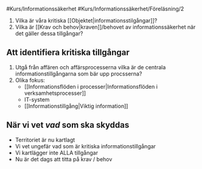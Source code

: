 #Kurs/Informationssäkerhet #Kurs/Informationssäkerhet/Föreläsning/2 
1. Vilka är våra kritiska [[Objektet|informationsstilgångar]]?
2. Vilka är [[Krav och behov|kraven]]/behovet av informationssäkerhet när det gäller dessa tillgångar?

## Att identifiera kritiska tillgångar
1. Utgå från affären och affärsprocesserna vilka är de centrala informationstillgångarna som bär upp procsserna?
2. Olika fokus:
	- [[Informationsflöden i processer|Informationsflöden i verksamhetsprocesser]]
	- IT-system
	- [[Informationstillgång|Viktig information]]


## När vi vet *vad* som ska skyddas
- Territoriet är nu kartlagt
- Vi vet ungefär vad som är kritiska informationstillgångar
- Vi kartlägger inte ALLA tillgångar
- Nu är det dags att titta på krav / behov

